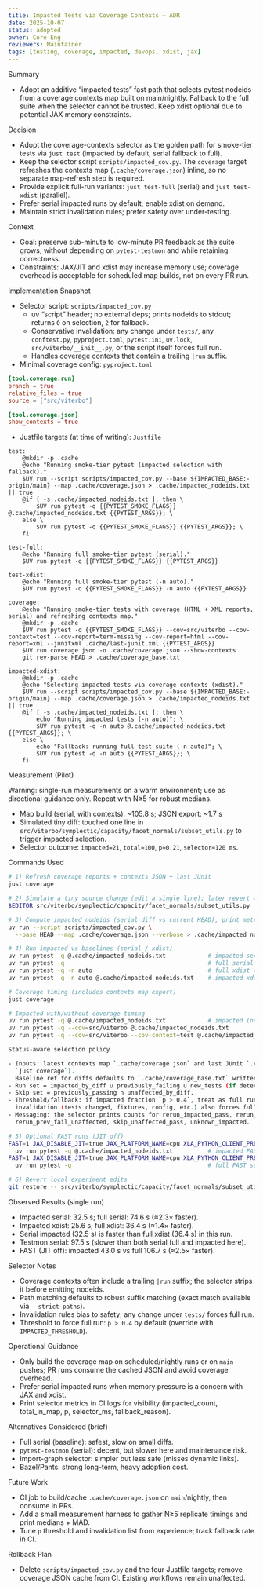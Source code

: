```yaml
---
title: Impacted Tests via Coverage Contexts — ADR
date: 2025-10-07
status: adopted
owner: Core Eng
reviewers: Maintainer
tags: [testing, coverage, impacted, devops, xdist, jax]
---
```


Summary

- Adopt an additive “impacted tests” fast path that selects pytest nodeids from a coverage contexts
  map built on main/nightly. Fallback to the full suite when the selector cannot be trusted. Keep
  xdist optional due to potential JAX memory constraints.

Decision

- Adopt the coverage-contexts selector as the golden path for smoke-tier tests via `just test`
  (impacted by default, serial fallback to full).
- Keep the selector script `scripts/impacted_cov.py`. The `coverage` target refreshes the contexts
  map (`.cache/coverage.json`) inline, so no separate map-refresh step is required.
- Provide explicit full-run variants: `just test-full` (serial) and `just test-xdist` (parallel).
- Prefer serial impacted runs by default; enable xdist on demand.
- Maintain strict invalidation rules; prefer safety over under-testing.

Context

- Goal: preserve sub-minute to low-minute PR feedback as the suite grows, without depending on
  `pytest-testmon` and while retaining correctness.
- Constraints: JAX/JIT and xdist may increase memory use; coverage overhead is acceptable for
  scheduled map builds, not on every PR run.

Implementation Snapshot

- Selector script: `scripts/impacted_cov.py`
  - uv “script” header; no external deps; prints nodeids to stdout; returns `0` on selection, `2`
    for fallback.
  - Conservative invalidation: any change under `tests/`, any `conftest.py`, `pyproject.toml`,
    `pytest.ini`, `uv.lock`, `src/viterbo/__init__.py`, or the script itself forces full run.
  - Handles coverage contexts that contain a trailing `|run` suffix.
- Minimal coverage config: `pyproject.toml`

```toml
[tool.coverage.run]
branch = true
relative_files = true
source = ["src/viterbo"]

[tool.coverage.json]
show_contexts = true
```

- Justfile targets (at time of writing): `Justfile`

```make
test:
    @mkdir -p .cache
    @echo "Running smoke-tier pytest (impacted selection with fallback)."
    $UV run --script scripts/impacted_cov.py --base ${IMPACTED_BASE:-origin/main} --map .cache/coverage.json > .cache/impacted_nodeids.txt || true
    @if [ -s .cache/impacted_nodeids.txt ]; then \
        $UV run pytest -q {{PYTEST_SMOKE_FLAGS}} @.cache/impacted_nodeids.txt {{PYTEST_ARGS}}; \
    else \
        $UV run pytest -q {{PYTEST_SMOKE_FLAGS}} {{PYTEST_ARGS}}; \
    fi

test-full:
    @echo "Running full smoke-tier pytest (serial)."
    $UV run pytest -q {{PYTEST_SMOKE_FLAGS}} {{PYTEST_ARGS}}

test-xdist:
    @echo "Running full smoke-tier pytest (-n auto)."
    $UV run pytest -q {{PYTEST_SMOKE_FLAGS}} -n auto {{PYTEST_ARGS}}

coverage:
    @echo "Running smoke-tier tests with coverage (HTML + XML reports, serial) and refreshing contexts map."
    @mkdir -p .cache
    $UV run pytest -q {{PYTEST_SMOKE_FLAGS}} --cov=src/viterbo --cov-context=test --cov-report=term-missing --cov-report=html --cov-report=xml --junitxml .cache/last-junit.xml {{PYTEST_ARGS}}
    $UV run coverage json -o .cache/coverage.json --show-contexts
    git rev-parse HEAD > .cache/coverage_base.txt

impacted-xdist:
    @mkdir -p .cache
    @echo "Selecting impacted tests via coverage contexts (xdist)."
    $UV run --script scripts/impacted_cov.py --base ${IMPACTED_BASE:-origin/main} --map .cache/coverage.json > .cache/impacted_nodeids.txt || true
    @if [ -s .cache/impacted_nodeids.txt ]; then \
        echo "Running impacted tests (-n auto)"; \
        $UV run pytest -q -n auto @.cache/impacted_nodeids.txt {{PYTEST_ARGS}}; \
    else \
        echo "Fallback: running full test suite (-n auto)"; \
        $UV run pytest -q -n auto {{PYTEST_ARGS}}; \
    fi
```

Measurement (Pilot)

Warning: single-run measurements on a warm environment; use as directional guidance only. Repeat
with N≥5 for robust medians.

- Map build (serial, with contexts): ~105.8 s; JSON export: ~1.7 s
- Simulated tiny diff: touched one line in
  `src/viterbo/symplectic/capacity/facet_normals/subset_utils.py` to trigger impacted selection.
- Selector outcome: `impacted=21`, `total≈100`, `p≈0.21`, `selector≈120 ms`.

Commands Used

```bash
# 1) Refresh coverage reports + contexts JSON + last JUnit
just coverage

# 2) Simulate a tiny source change (edit a single line); later revert with git
$EDITOR src/viterbo/symplectic/capacity/facet_normals/subset_utils.py

# 3) Compute impacted nodeids (serial diff vs current HEAD), print metrics
uv run --script scripts/impacted_cov.py \
  --base HEAD --map .cache/coverage.json --verbose > .cache/impacted_nodeids.txt || true

# 4) Run impacted vs baselines (serial / xdist)
uv run pytest -q @.cache/impacted_nodeids.txt            # impacted serial (~32.5 s)
uv run pytest -q                                         # full serial (~74.6 s)
uv run pytest -q -n auto                                 # full xdist (~36.4 s)
uv run pytest -q -n auto @.cache/impacted_nodeids.txt    # impacted xdist (~25.6 s)

# Coverage timing (includes contexts map export)
just coverage

# Impacted with/without coverage timing
uv run pytest -q @.cache/impacted_nodeids.txt            # impacted (no coverage)
uv run pytest -q --cov=src/viterbo @.cache/impacted_nodeids.txt
uv run pytest -q --cov=src/viterbo --cov-context=test @.cache/impacted_nodeids.txt

Status-aware selection policy

- Inputs: latest contexts map `.cache/coverage.json` and last JUnit `.cache/last-junit.xml` (from
  `just coverage`).
  Baseline ref for diffs defaults to `.cache/coverage_base.txt` written by `just coverage` (overridable via `--base` or `IMPACTED_BASE`).
- Run set = impacted_by_diff ∪ previously_failing ∪ new_tests (if detected).
- Skip set = previously_passing ∩ unaffected_by_diff.
- Threshold/fallback: if impacted fraction `p > 0.4`, treat as full run (no selection). Any
  invalidation (tests changed, fixtures, config, etc.) also forces full run.
- Messaging: the selector prints counts for rerun_impacted_pass, rerun_impacted_fail,
  rerun_prev_fail_unaffected, skip_unaffected_pass, unknown_impacted.

# 5) Optional FAST runs (JIT off)
FAST=1 JAX_DISABLE_JIT=true JAX_PLATFORM_NAME=cpu XLA_PYTHON_CLIENT_PREALLOCATE=false \
  uv run pytest -q @.cache/impacted_nodeids.txt          # impacted FAST serial (~43.0 s)
FAST=1 JAX_DISABLE_JIT=true JAX_PLATFORM_NAME=cpu XLA_PYTHON_CLIENT_PREALLOCATE=false \
  uv run pytest -q                                       # full FAST serial (~106.7 s)

# 6) Revert local experiment edits
git restore -- src/viterbo/symplectic/capacity/facet_normals/subset_utils.py
```

Observed Results (single run)

- Impacted serial: 32.5 s; full serial: 74.6 s (≈2.3× faster).
- Impacted xdist: 25.6 s; full xdist: 36.4 s (≈1.4× faster).
- Serial impacted (32.5 s) is faster than full xdist (36.4 s) in this run.
- Testmon serial: 97.5 s (slower than both serial full and impacted here).
- FAST (JIT off): impacted 43.0 s vs full 106.7 s (≈2.5× faster).

Selector Notes

- Coverage contexts often include a trailing `|run` suffix; the selector strips it before emitting
  nodeids.
- Path matching defaults to robust suffix matching (exact match available via `--strict-paths`).
- Invalidation rules bias to safety; any change under `tests/` forces full run.
- Threshold to force full run: `p > 0.4` by default (override with `IMPACTED_THRESHOLD`).

Operational Guidance

- Only build the coverage map on scheduled/nightly runs or on `main` pushes; PR runs consume the
  cached JSON and avoid coverage overhead.
- Prefer serial impacted runs when memory pressure is a concern with JAX and xdist.
- Print selector metrics in CI logs for visibility (impacted_count, total_in_map, p, selector_ms,
  fallback_reason).

Alternatives Considered (brief)

- Full serial (baseline): safest, slow on small diffs.
- `pytest-testmon` (serial): decent, but slower here and maintenance risk.
- Import-graph selector: simpler but less safe (misses dynamic links).
- Bazel/Pants: strong long-term, heavy adoption cost.

Future Work

- CI job to build/cache `.cache/coverage.json` on `main`/nightly, then consume in PRs.
- Add a small measurement harness to gather N≥5 replicate timings and print medians + MAD.
- Tune `p` threshold and invalidation list from experience; track fallback rate in CI.

Rollback Plan

- Delete `scripts/impacted_cov.py` and the four Justfile targets; remove coverage JSON cache from
  CI. Existing workflows remain unaffected.
